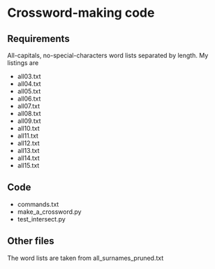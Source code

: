 # Crossword-making code

## Requirements
All-capitals, no-special-characters word lists separated by length.  My listings are
* all03.txt
* all04.txt
* all05.txt
* all06.txt
* all07.txt
* all08.txt
* all09.txt
* all10.txt
* all11.txt
* all12.txt
* all13.txt
* all14.txt
* all15.txt

## Code
* commands.txt
* make_a_crossword.py
* test_intersect.py

## Other files
The word lists are taken from all_surnames_pruned.txt
